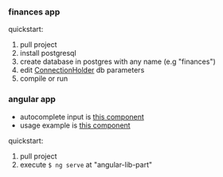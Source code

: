 ### finances app

quickstart:
1. pull project
2. install postgresql
3. create database in postgres with any name (e.g "finances")
4. edit [ConnectionHolder](https://github.com/kagire/something-of-a-banker-myself/blob/main/src/main/java/com/kagire/data/connection/ConnectionHolder.java) db parameters
5. compile or run

### angular app

- autocomplete input is [this component](https://github.com/kagire/something-of-a-banker-myself/tree/main/src/main/angular-lib-part/src/app/autocomplete-input)
- usage example is [this component](https://github.com/kagire/something-of-a-banker-myself/tree/main/src/main/angular-lib-part/src/app)

quickstart:
1. pull project
2. execute `$ ng serve` at "angular-lib-part"
